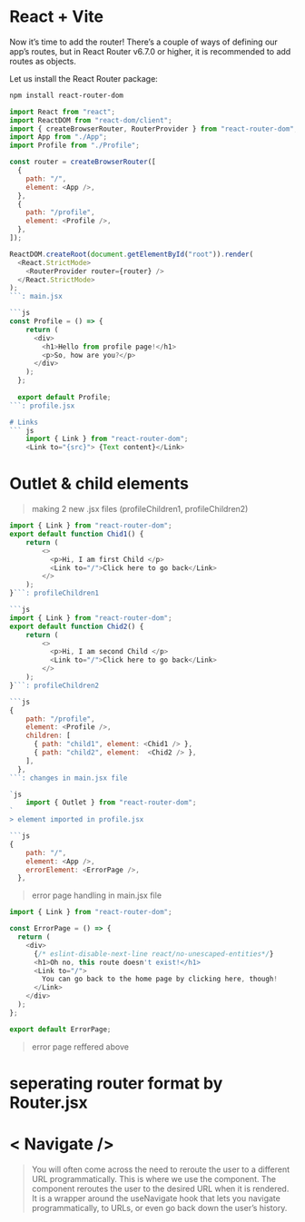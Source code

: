 # React + Vite

Now it’s time to add the router! There’s a couple of ways of defining our app’s routes, but in React Router v6.7.0 or higher, it is recommended to add routes as objects.

Let us install the React Router package:

``` bash
npm install react-router-dom
```
``` js
import React from "react";
import ReactDOM from "react-dom/client";
import { createBrowserRouter, RouterProvider } from "react-router-dom";
import App from "./App";
import Profile from "./Profile";

const router = createBrowserRouter([
  {
    path: "/",
    element: <App />,
  },
  {
    path: "/profile",
    element: <Profile />,
  },
]);

ReactDOM.createRoot(document.getElementById("root")).render(
  <React.StrictMode>
    <RouterProvider router={router} />
  </React.StrictMode>
);
```: main.jsx

```js
const Profile = () => {
    return (
      <div>
        <h1>Hello from profile page!</h1>
        <p>So, how are you?</p>
      </div>
    );
  };
  
  export default Profile;
```: profile.jsx

# Links
``` js
    import { Link } from "react-router-dom";
    <Link to="{src}"> {Text content}</Link>
```

# Outlet & child elements
> making 2 new .jsx files (profileChildren1, profileChildren2)

```js
import { Link } from "react-router-dom";
export default function Chid1() {
    return (
        <>
          <p>Hi, I am first Child </p>
          <Link to="/">Click here to go back</Link>
        </>
    );
}```: profileChildren1

```js
import { Link } from "react-router-dom";
export default function Chid2() {
    return (
        <>
          <p>Hi, I am second Child </p>
          <Link to="/">Click here to go back</Link>
        </>
    );
}```: profileChildren2

```js
{
    path: "/profile",
    element: <Profile />,
    children: [
      { path: "child1", element: <Chid1 /> },
      { path: "child2", element:  <Chid2 /> },
    ],
  },
```: changes in main.jsx file

`js
    import { Outlet } from "react-router-dom";
`
> element imported in profile.jsx

```js
{
    path: "/",
    element: <App />,
    errorElement: <ErrorPage />,
  },
```
> error page handling in main.jsx file

```js
import { Link } from "react-router-dom";

const ErrorPage = () => {
  return (
    <div>
      {/* eslint-disable-next-line react/no-unescaped-entities*/}
      <h1>Oh no, this route doesn't exist!</h1>
      <Link to="/">
        You can go back to the home page by clicking here, though!
      </Link>
    </div>
  );
};

export default ErrorPage;
```
> error page reffered above

# seperating router format by Router.jsx


# < Navigate />
> You will often come across the need to reroute the user to a different URL programmatically. This is where we use the <Navigate />component. The <Navigate /> component reroutes the user to the desired URL when it is rendered. It is a wrapper around the useNavigate hook that lets you navigate programmatically, to URLs, or even go back down the user’s history.